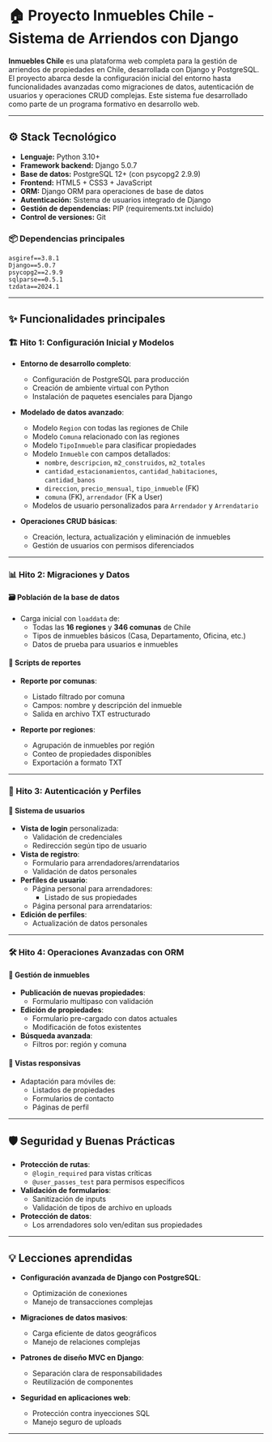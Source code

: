 # 🏠 Proyecto Inmuebles Chile - Sistema de Arriendos con Django

**Inmuebles Chile** es una plataforma web completa para la gestión de arriendos de propiedades en Chile, desarrollada con Django y PostgreSQL. El proyecto abarca desde la configuración inicial del entorno hasta funcionalidades avanzadas como migraciones de datos, autenticación de usuarios y operaciones CRUD complejas. Este sistema fue desarrollado como parte de un programa formativo en desarrollo web.

---

## ⚙️ Stack Tecnológico

* **Lenguaje:** Python 3.10+
* **Framework backend:** Django 5.0.7
* **Base de datos:** PostgreSQL 12+ (con psycopg2 2.9.9)
* **Frontend:** HTML5 + CSS3 + JavaScript
* **ORM:** Django ORM para operaciones de base de datos
* **Autenticación:** Sistema de usuarios integrado de Django
* **Gestión de dependencias:** PIP (requirements.txt incluido)
* **Control de versiones:** Git

### 📦 Dependencias principales
```text
asgiref==3.8.1
Django==5.0.7
psycopg2==2.9.9
sqlparse==0.5.1
tzdata==2024.1
```

---

## ✨ Funcionalidades principales

### 🏗️ Hito 1: Configuración Inicial y Modelos

* **Entorno de desarrollo completo**:
  - Configuración de PostgreSQL para producción
  - Creación de ambiente virtual con Python
  - Instalación de paquetes esenciales para Django

* **Modelado de datos avanzado**:
  - Modelo `Region` con todas las regiones de Chile
  - Modelo `Comuna` relacionado con las regiones
  - Modelo `TipoInmueble` para clasificar propiedades
  - Modelo `Inmueble` con campos detallados:
    - `nombre`, `descripcion`, `m2_construidos`, `m2_totales`
    - `cantidad_estacionamientos`, `cantidad_habitaciones`, `cantidad_banos`
    - `direccion`, `precio_mensual`, `tipo_inmueble` (FK)
    - `comuna` (FK), `arrendador` (FK a User)
  - Modelos de usuario personalizados para `Arrendador` y `Arrendatario`

* **Operaciones CRUD básicas**:
  - Creación, lectura, actualización y eliminación de inmuebles
  - Gestión de usuarios con permisos diferenciados

---

### 📊 Hito 2: Migraciones y Datos

#### 🗃️ Población de la base de datos
* Carga inicial con `loaddata` de:
  - Todas las **16 regiones** y **346 comunas** de Chile
  - Tipos de inmuebles básicos (Casa, Departamento, Oficina, etc.)
  - Datos de prueba para usuarios e inmuebles

#### 📝 Scripts de reportes
* **Reporte por comunas**:
  - Listado filtrado por comuna
  - Campos: nombre y descripción del inmueble
  - Salida en archivo TXT estructurado

* **Reporte por regiones**:
  - Agrupación de inmuebles por región
  - Conteo de propiedades disponibles
  - Exportación a formato TXT

---

### 🔐 Hito 3: Autenticación y Perfiles

#### 👥 Sistema de usuarios
* **Vista de login** personalizada:
  - Validación de credenciales
  - Redirección según tipo de usuario
* **Vista de registro**:
  - Formulario para arrendadores/arrendatarios
  - Validación de datos personales
* **Perfiles de usuario**:
  - Página personal para arrendadores:
    - Listado de sus propiedades
  - Página personal para arrendatarios:
* **Edición de perfiles**:
  - Actualización de datos personales

---

### 🛠️ Hito 4: Operaciones Avanzadas con ORM

#### 🏡 Gestión de inmuebles
* **Publicación de nuevas propiedades**:
  - Formulario multipaso con validación
* **Edición de propiedades**:
  - Formulario pre-cargado con datos actuales
  - Modificación de fotos existentes
* **Búsqueda avanzada**:
  - Filtros por: región y comuna 


#### 📱 Vistas responsivas
* Adaptación para móviles de:
  - Listados de propiedades
  - Formularios de contacto
  - Páginas de perfil

---

## 🛡️ Seguridad y Buenas Prácticas

* **Protección de rutas**:
  - `@login_required` para vistas críticas
  - `@user_passes_test` para permisos específicos
* **Validación de formularios**:
  - Sanitización de inputs
  - Validación de tipos de archivo en uploads
* **Protección de datos**:
  - Los arrendadores solo ven/editan sus propiedades

---

## 💡 Lecciones aprendidas

* **Configuración avanzada de Django con PostgreSQL**:
  - Optimización de conexiones
  - Manejo de transacciones complejas

* **Migraciones de datos masivos**:
  - Carga eficiente de datos geográficos
  - Manejo de relaciones complejas

* **Patrones de diseño MVC en Django**:
  - Separación clara de responsabilidades
  - Reutilización de componentes

* **Seguridad en aplicaciones web**:
  - Protección contra inyecciones SQL
  - Manejo seguro de uploads

---

